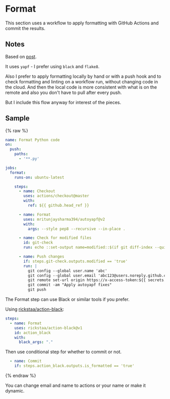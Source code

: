 # Format

This section uses a workflow to apply formatting with GitHub Actions and commit the results.

## Notes

Based on [post](https://dev.to/mritunjay394/how-to-automate-code-formatting-for-python-projects-with-github-actions-a-study-47g8).

It uses `yapf` - I prefer using `black` and `flake8`.

Also I prefer to apply formatting locally by hand or with a push hook and to check formatting and linting on a workflow run, without changing code in the cloud. And then the local code is more consistent with what is on the remote and also you don't have to pull after every push.

But I include this flow anyway for interest of the pieces.


## Sample

{% raw %}

```yaml
name: Format Python code
on:
  push:
    paths:
      - '**.py'

jobs:
  format:
    runs-on: ubuntu-latest

    steps:
      - name: Checkout
        uses: actions/checkout@master
        with:
          ref: ${{ github.head_ref }}

      - name: Format
        uses: mritunjaysharma394/autoyapf@v2
        with:
          args: --style pep8 --recursive --in-place .

      - name: Check for modified files
        id: git-check
        run: echo ::set-output name=modified::$(if git diff-index --quiet HEAD --; then echo "false"; else echo "true"; fi)

      - name: Push changes
        if: steps.git-check.outputs.modified == 'true'
        run: |
          git config --global user.name 'abc'
          git config --global user.email 'abc123@users.noreply.github.com'
          git remote set-url origin https://x-access-token:${{ secrets.GITHUB_TOKEN }}@github.com/${{ github.repository }}
          git commit -am "Apply autoyapf fixes"
          git push
```

The Format step can use Black or similar tools if you prefer.

Using [rickstaa/action-black](https://github.com/rickstaa/action-black/):

```yaml
steps:
  - name: Format
    uses: rickstaa/action-black@v1
    id: action_black
    with:
      black_args: "."
```

Then use conditional step for whether to commit or not.

```yaml
  - name: Commit
    if: steps.action_black.outputs.is_formatted == 'true'
```

{% endraw %}

You can change email and name to actions or your name or make it dynamic.
